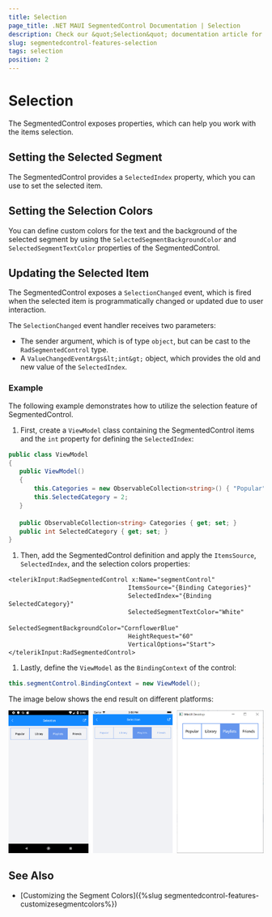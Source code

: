 ```yaml
---
title: Selection
page_title: .NET MAUI SegmentedControl Documentation | Selection
description: Check our &quot;Selection&quot; documentation article for Telerik SegmentedControl for NET MAUI control.
slug: segmentedcontrol-features-selection
tags: selection
position: 2
---
```


# Selection

The SegmentedControl exposes properties, which can help you work with the items selection.

## Setting the Selected Segment

The SegmentedControl provides a `SelectedIndex` property, which you can use to set the selected item.

## Setting the Selection Colors

You can define custom colors for the text and the background of the selected segment by using the `SelectedSegmentBackgroundColor` and `SelectedSegmentTextColor` properties of the SegmentedControl.

## Updating the Selected Item

The SegmentedControl exposes a `SelectionChanged` event, which is fired when the selected item is programmatically changed or updated due to user interaction.

The `SelectionChanged` event handler receives two parameters:
* The sender argument, which is of type `object`, but can be cast to the `RadSegmentedControl` type.
* A `ValueChangedEventArgs&lt;int&gt;` object, which provides the old and new value of the `SelectedIndex`.

### Example

The following example demonstrates how to utilize the selection feature of SegmentedControl.

1. First, create a `ViewModel` class containing the SegmentedControl items and the `int` property for defining the `SelectedIndex`:

 ```C#
public class ViewModel
{
    public ViewModel()
    {
        this.Categories = new ObservableCollection<string>() { "Popular", "Library", "Playlists", "Friends" };
        this.SelectedCategory = 2;
    }

    public ObservableCollection<string> Categories { get; set; }
    public int SelectedCategory { get; set; }
}
 ```

1. Then, add the SegmentedControl definition and apply the `ItemsSource`, `SelectedIndex`, and the selection colors properties:

 ```XAML
<telerikInput:RadSegmentedControl x:Name="segmentControl"
                                  ItemsSource="{Binding Categories}"
                                  SelectedIndex="{Binding SelectedCategory}"
                                  SelectedSegmentTextColor="White"
                                  SelectedSegmentBackgroundColor="CornflowerBlue"                                
                                  HeightRequest="60"
                                  VerticalOptions="Start">
</telerikInput:RadSegmentedControl>
 ```

1. Lastly, define the `ViewModel` as the `BindingContext` of the control:

 ```C#
this.segmentControl.BindingContext = new ViewModel();
 ```

The image below shows the end result on different platforms:

![SegmentedControl selection example](images/segmentcontrol-features-selection-0.png)

## See Also

- [Customizing the Segment Colors]({%slug segmentedcontrol-features-customizesegmentcolors%})
